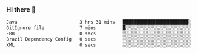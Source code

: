 ### Hi there 👋

<!--START_SECTION:waka-->

```txt
Java                       3 hrs 31 mins   ████████████████████████░   96.11 %
GitIgnore file             7 mins          █░░░░░░░░░░░░░░░░░░░░░░░░   03.59 %
ERB                        0 secs          ░░░░░░░░░░░░░░░░░░░░░░░░░   00.27 %
Brazil Dependency Config   0 secs          ░░░░░░░░░░░░░░░░░░░░░░░░░   00.02 %
XML                        0 secs          ░░░░░░░░░░░░░░░░░░░░░░░░░   00.00 %
```

<!--END_SECTION:waka-->

<!--
**jerry-shao/jerry-shao** is a ✨ _special_ ✨ repository because its `README.md` (this file) appears on your GitHub profile.

Here are some ideas to get you started:

- 🔭 I’m currently working on ...
- 🌱 I’m currently learning ...
- 👯 I’m looking to collaborate on ...
- 🤔 I’m looking for help with ...
- 💬 Ask me about ...
- 📫 How to reach me: ...
- 😄 Pronouns: ...
- ⚡ Fun fact: ...
-->
